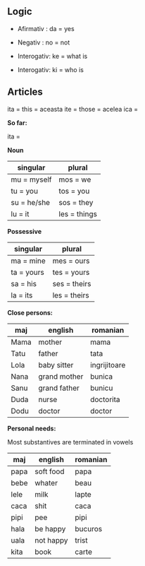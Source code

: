 ## Logic

* Afirmativ  : da   = yes
* Negativ    : no   = not

* Interogativ: ke  = what is
* Interogativ: ki  = who is

## Articles

ita = this   = aceasta
ite = those  = acelea
ica = 

**So far:**

ita = 

**Noun**

singular      | plural
--------------|-----------------------------
mu = myself   | mos = we
tu = you      | tos = you
su = he/she   | sos = they
lu = it       | les = things

**Possessive**

singular   | plural
-----------|--------------------------------
ma = mine  | mes = ours
ta = yours | tes = yours
sa = his   | ses = theirs
la = its   | les = theirs

**Close persons:**

maj  | english            | romanian
-----|--------------------|-----------------
Mama | mother             | mama
Tatu | father             | tata
Lola | baby sitter        | ingrijitoare
Nana | grand mother       | bunica
Sanu | grand father       | bunicu
Duda | nurse              | doctorita
Dodu | doctor             | doctor

**Personal needs:**

Most substantives are terminated in vowels

maj  | english            | romanian
-----|--------------------|-----------------
papa | soft food          | papa
bebe | whater             | beau
lele | milk               | lapte 
caca | shit               | caca
pipi | pee                | pipi
hala | be happy           | bucuros
uala | not happy          | trist
kita | book               | carte


